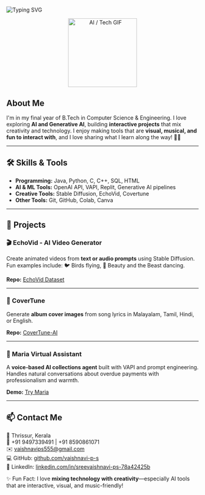 # <p align="center">
  <img src="https://readme-typing-svg.demolab.com?font=Fira+Code&weight=500&size=28&pause=1000&color=0F75BC&background=FFFFFF00&center=true&vCenter=true&width=600&lines=%F0%9F%91%8B+Hi%2C+I'm+Sreevaishnavi+P+S+(Vaishnavi)" alt="Typing SVG"/>
</p>

<p align="center">
  <img src="https://docket.acc.com/sites/default/files/inline-images/scene2_alt.gif" width="180" alt="AI / Tech GIF"/>
</p>

## About Me
I'm in my final year of B.Tech in Computer Science & Engineering. I love exploring **AI and Generative AI**, building **interactive projects** that mix creativity and technology. I enjoy making tools that are **visual, musical, and fun to interact with**, and I love sharing what I learn along the way! 🚀✨

---

## 🛠 Skills & Tools
- **Programming:** Java, Python, C, C++, SQL, HTML  
- **AI & ML Tools:** OpenAI API, VAPI, Replit, Generative AI pipelines  
- **Creative Tools:** Stable Diffusion, EchoVid, Covertune  
- **Other Tools:** Git, GitHub, Colab, Canva  

---

## 🚀 Projects  

### 🎬 EchoVid - AI Video Generator
Create animated videos from **text or audio prompts** using Stable Diffusion.  
Fun examples include: 🐦 Birds flying, 👑 Beauty and the Beast dancing.  

**Repo:** [EchoVid Dataset](https://github.com/vaishnavi-ps/EchoVid-Dataset)  

---

### 🎵 CoverTune
Generate **album cover images** from song lyrics in Malayalam, Tamil, Hindi, or English.  

**Repo:** [CoverTune-AI](https://github.com/vaishnavi-ps/CoverTune-AI)  

---

### 🤖 Maria Virtual Assistant
A **voice-based AI collections agent** built with VAPI and prompt engineering.  
Handles natural conversations about overdue payments with professionalism and warmth.  

**Demo:** [Try Maria](https://vapi.ai?demo=true&shareKey=e60f6900-cca8-47ae-abc7-dd4e5552ec8d&assistantId=2d6a031a-908b-4ec4-bda1-4313bcbee677)  

---

## 📫 Contact Me
📍 Thrissur, Kerala  
📱 +91 9497339491 | +91 8590861071  
✉️ vaishnavips555@gmail.com  
💻 GitHub: [github.com/vaishnavi-p-s](https://github.com/vaishnavi-p-s)  
💼 LinkedIn: [linkedin.com/in/sreevaishnavi-ps-78a42425b](https://www.linkedin.com/in/sreevaishnavi-ps-78a42425b)  

✨ Fun Fact: I love **mixing technology with creativity**—especially AI tools that are interactive, visual, and music-friendly!
